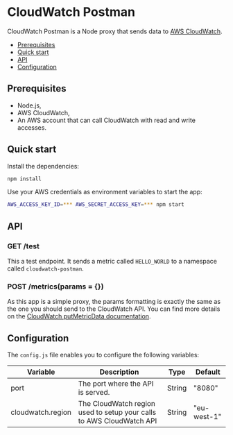 # CloudWatch Postman

CloudWatch Postman is a Node proxy that sends data to [AWS
CloudWatch](https://aws.amazon.com/fr/cloudwatch/).

- [Prerequisites](#prerequisites)
- [Quick start](#quick-start)
- [API](#api)
- [Configuration](#configuration)

## Prerequisites

- Node.js,
- AWS CloudWatch,
- An AWS account that can call CloudWatch with read and write accesses.

## Quick start

Install the dependencies:
```sh
npm install
```

Use your AWS credentials as environment variables to start the app:
```sh
AWS_ACCESS_KEY_ID=*** AWS_SECRET_ACCESS_KEY=*** npm start
```

## API

### GET /test

This a test endpoint. It sends a metric called `HELLO_WORLD` to a namespace
called `cloudwatch-postman`.

### POST /metrics(params = {})

As this app is a simple proxy, the params formatting is exactly the same as the
one you should send to the CloudWatch API. You can find more details on the
[CloudWatch putMetricData
documentation](https://docs.aws.amazon.com/AWSJavaScriptSDK/latest/AWS/CloudWatch.html#putMetricData-property).

## Configuration

The `config.js` file enables you to configure the following variables:

Variable | Description | Type | Default
--- | --- | --- | ---
port | The port where the API is served. | String | "8080"
cloudwatch.region | The CloudWatch region used to setup your calls to AWS CloudWatch API | String | "eu-west-1"
